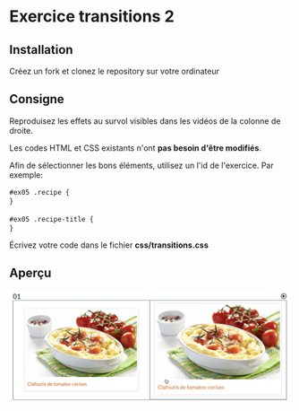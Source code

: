 # Exercice transitions 2

## Installation

Créez un fork et clonez le repository sur votre ordinateur

## Consigne

Reproduisez les effets au survol visibles dans les vidéos de la colonne de droite.

Les codes HTML et CSS existants n'ont **pas besoin d'être modifiés**.

Afin de sélectionner les bons éléments, utilisez un l'id de l'exercice. Par exemple:

```
#ex05 .recipe {
}

#ex05 .recipe-title {
}
```

Écrivez votre code dans le fichier **css/transitions.css**

## Aperçu

![](screenshot.png)
